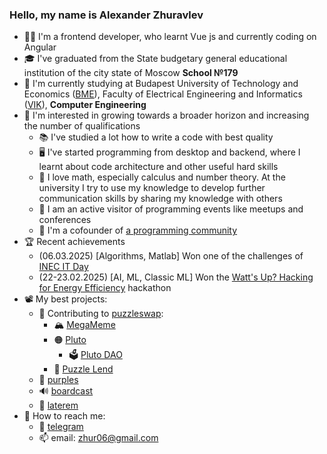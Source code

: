 ### Hello, my name is Alexander Zhuravlev

- 👨‍💻 I'm a frontend developer, who learnt Vue js and currently coding on Angular
- 🎓 I've graduated from the State budgetary general educational institution of the city state of Moscow __School №179__
- 🏫 I'm currently studying at Budapest University of Technology and Economics ([BME](https://bme.hu/en/)), Faculty of Electrical Engineering and Informatics ([VIK](https://vik.bme.hu/en/)), __Computer Engineering__   
- 🌱 I'm interested in growing towards a broader horizon and increasing the number of qualifications
  - 📚 I've studied a lot how to write a code with best quality
  - 🖥️ I've started programming from desktop and backend, where I learnt about code architecture and other useful hard skills
  - 🧮 I love math, especially calculus and number theory. At the university I try to use my knowledge to develop further communication skills by sharing my knowledge with others
  - 🏫 I am an active visitor of programming events like meetups and conferences
  - 💬 I'm a cofounder of [a programming community](https://t.me/some_kind_of_programmers)
- 🏆 Recent achievements
  - (06.03.2025) \[Algorithms, Matlab\] Won one of the challenges of [INEC IT Day](https://mernokverseny.hu/day1.html)
  - (22-23.02.2025) \[AI, ML, Classic ML\] Won the [Watt's Up? Hacking for Energy Efficiency](https://moderate-project.eu/tu-wien-hosts-groundbreaking-hackathon-on-energy-efficiency-and-synthetic-data/) hackathon
- 📽️ My best projects:
  - 🧩 Contributing to [puzzleswap](https://puzzleswap.org/):
    - 🏔️ [MegaMeme](https://mega.meme/)
    - 🟠 [Pluto](https://pluto.puzzleswap.org/)
      - 🗳️ [Pluto DAO](https://plutodao.puzzleswap.org/)
    - 🏦 [Puzzle Lend](https://lend.puzzleswap.org/)
  - 💜 [purples](https://github.com/purples-web/app-frontend)
  - 🔊 [boardcast](https://github.com/179dev/web_app)
  - 🧱 [laterem](https://github.com/laterem/laterem)
- 💬 How to reach me:
  - 📱 [telegram](https://t.me/Zhur06)
  - 📫 email: zhur06@gmail.com
